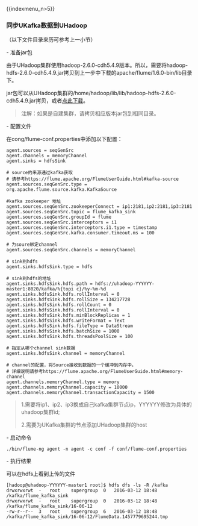 {{indexmenu_n>5}}

### 同步UKafka数据到UHadoop

（以下文件目录来历可参考上一小节）

\- 准备jar包

由于UHadoop集群使用hadoop-2.6.0-cdh5.4.9版本。所以，需要将hadoop-hdfs-2.6.0-cdh5.4.9.jar拷贝到上一步中下载的apache/flume/1.6.0-bin/lib目录下。

jar包可以从UHadoop集群的/home/hadoop/lib/lib/hadoop-hdfs-2.6.0-cdh5.4.9.jar拷贝，或者[点此下载](http://uhadoop-new.ufile.ucloud.com.cn/hadoop/hadoop-hdfs-2.6.0-cdh5.4.9.jar)。

> 注解：如果是自建集群，请拷贝相应版本jar包到相同目录。

\- 配置文件

在cong/flume-conf.properties中添加以下配置：

```
agent.sources = seqGenSrc
agent.channels = memoryChannel
agent.sinks = hdfsSink

# source的来源通过kafka获取
# 请参考https://flume.apache.org/FlumeUserGuide.html#kafka-source
agent.sources.seqGenSrc.type = org.apache.flume.source.kafka.KafkaSource

#kafka zookeeper 地址
agent.sources.seqGenSrc.zookeeperConnect = ip1:2181,ip2:2181,ip3:2181
agent.sources.seqGenSrc.topic = flume_kafka_sink
agent.sources.seqGenSrc.groupId = flume
agent.sources.seqGenSrc.interceptors = i1
agent.sources.seqGenSrc.interceptors.i1.type = timestamp
agent.sources.seqGenSrc.kafka.consumer.timeout.ms = 100

# 为soure绑定channel
agent.sources.seqGenSrc.channels = memoryChannel

# sink到hdfs
agent.sinks.hdfsSink.type = hdfs

# sink到hdfs的地址
agent.sinks.hdfsSink.hdfs.path = hdfs://uhadoop-YYYYYY-master1:8020/kafka/%{topi c}/%y-%m-%d
agent.sinks.hdfsSink.hdfs.rollInterval = 0
agent.sinks.hdfsSink.hdfs.rollSize = 134217728
agent.sinks.hdfsSink.hdfs.rollCount = 0
agent.sinks.hdfsSink.hdfs.rollInterval = 0
agent.sinks.hdfsSink.hdfs.minBlockReplicas = 1 agent.sinks.hdfsSink.hdfs.writeFormat = Text
agent.sinks.hdfsSink.hdfs.fileType = DataStream
agent.sinks.hdfsSink.hdfs.batchSize = 1000
agent.sinks.hdfsSink.hdfs.threadsPoolSize = 100

# 指定从哪个channel sink数据
agent.sinks.hdfsSink.channel = memoryChannel

# channel的配置，将Source接收到数据的一个缓冲到内存中。
# 详细说明请参考https://flume.apache.org/FlumeUserGuide.html#memory-channel
agent.channels.memoryChannel.type = memory
agent.channels.memoryChannel.capacity = 10000
agent.channels.memoryChannel.transactionCapacity = 1500
```

>
> 1.需要将ip1、ip2、ip3换成自己kafka集群节点ip，YYYYYY修改为具体的uhadoop集群id;
>
> 2.需要为UKafka集群的节点添加UHadoop集群的host

\- 启动命令

```
./bin/flume-ng agent -n agent -c conf -f conf/flume-conf.properties
```

\- 执行结果

可以在hdfs上看到上传的文件

```
[hadoop@uhadoop-YYYYYY-master1 root]$ hdfs dfs -ls -R /kafka
drwxrwxrwt  -   root    supergroup  0   2016-03-12 18:48    /kafka/flume_kafka_sink
drwxrwxrwt  -   root    supergroup  0   2016-03-12 18:48    /kafka/flume_kafka_sink/16-06-12
-rw-r--r--  3   root    supergroup  6   2016-03-12 18:48    /kafka/flume_kafka_sink/16-06-12/FlumeData.1457779695244.tmp
```
